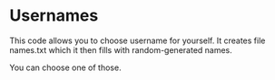 # Usernames
This code allows you to choose username for yourself.
It creates file names.txt which it then fills with random-generated names.

You can choose one of those.
